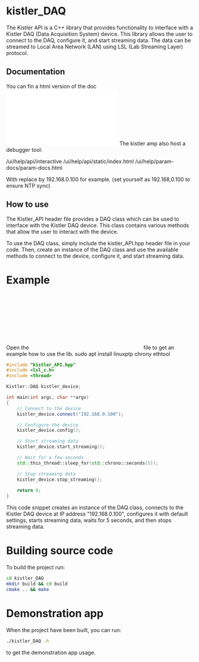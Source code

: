 # kistler_DAQ

The Kistler API is a C++ library that provides functionality to interface with a Kistler DAQ (Data Acquisition System) device. This library allows the user to connect to the DAQ, configure it, and start streaming data. The data can be streamed to Local Area Network (LAN) using LSL (Lab Streaming Layer) protocol.

## Documentation

You can fin a html version of the doc ![here](docs/API_documentation_5165A4.html)
The kistler amp also host a debugger tool:

<IP address>/ui/help/api/interactive
<IP address>/ui/help/api/static/index.html
<IP address>/ui/help/param-docs/param-docs.html

With <IP address> replace by 192.168.0.100 for example. 
(set yourself as 192.168,0.100 to ensure NTP sync)

## How to use

The Kistler_API header file provides a DAQ class which can be used to interface with the Kistler DAQ device. This class contains various methods that allow the user to interact with the device.

To use the DAQ class, simply include the kistler_API.hpp header file in your code. Then, create an instance of the DAQ class and use the available methods to connect to the device, configure it, and start streaming data.

# Example
Open the ![main.cpp](cpp:src/main.cpp) file to get an example how to use the lib.
sudo apt install linuxptp chrony ethtool


```cpp
#include "kistler_API.hpp"
#include <lsl_c.h>
#include <thread>

Kistler::DAQ kistler_device;

int main(int argc, char **argv)
{
    // Connect to the device
    kistler_device.connect("192.168.0.100");

    // Configure the device
    kistler_device.config();

    // Start streaming data
    kistler_device.start_streaming();

    // Wait for a few seconds
    std::this_thread::sleep_for(std::chrono::seconds(5));

    // Stop streaming data
    kistler_device.stop_streaming();
    
    return 0;
}
```
This code snippet creates an instance of the DAQ class, connects to the Kistler DAQ device at IP address "192.168.0.100", configures it with default settings, starts streaming data, waits for 5 seconds, and then stops streaming data.

# Building source code

To build the project run:
```bash
cd kistler_DAQ
mkdir build && cd build
cmake .. && make
```

# Demonstration app

When the project have been built, you can run:
```bash
./kistler_DAQ -h
```
to get the demonstration app usage.

